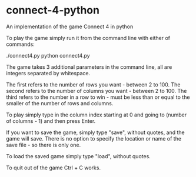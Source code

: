 # connect-4-python
An implementation of the game Connect 4 in python

To play the game simply run it from the command line with either of commands:

./connect4.py
python connect4.py

The game takes 3 additional parameters in the command line, all are integers separated by whitespace.

The first refers to the number of rows you want - between 2 to 100.
The second refers to the number of columns you want - between 2 to 100.
The third refers to the number in a row to win - must be less than or equal to the smaller of the number of rows and columns.

To play simply type in the column index starting at 0 and going to (number of columns - 1) and then press Enter.

If you want to save the game, simply type "save", without quotes, and the game will save. There is no option to specify the location or name of the save file - so there is only one.

To load the saved game simply type "load", without quotes.

To quit out of the game Ctrl + C works.
